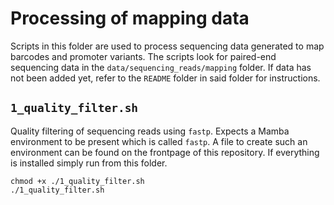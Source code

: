 # Processing of mapping data

Scripts in this folder are used to process sequencing data generated to map barcodes and promoter variants. The scripts look for paired-end sequencing data in the `data/sequencing_reads/mapping` folder. If data has not been added yet, refer to the `README` folder in said folder for instructions. 


## `1_quality_filter.sh`
Quality filtering of sequencing reads using `fastp`. Expects a Mamba environment to be present which is called `fastp`. A file to create such an environment can be found on the frontpage of this repository.
If everything is installed simply run from this folder.

```
chmod +x ./1_quality_filter.sh
./1_quality_filter.sh

```